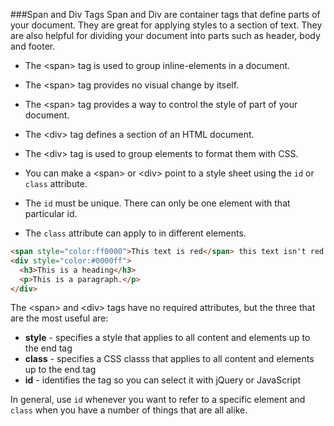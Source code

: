 ###Span and Div Tags
Span and Div are container tags that define parts of your document. They are great for applying styles to a section of text. They are also helpful for dividing your document into parts such as header, body and footer.
* The &lt;span&gt; tag is used to group inline-elements in a document.
* The &lt;span&gt; tag provides no visual change by itself.
* The &lt;span&gt; tag provides a way to control the style of part of your document.

* The &lt;div&gt; tag defines a section of an HTML document.
* The &lt;div&gt; tag is used to group elements to format them with CSS.
* You can make a &lt;span&gt; or &lt;div&gt; point to a style sheet using the ```id``` or ```class``` attribute.
* The ```id``` must be unique. There can only be one element with that particular id.
* The ```class``` attribute can apply to in different elements.
 

```html
<span style="color:ff0000">This text is red</span> this text isn't red.
<div style="color:#0000ff">
  <h3>This is a heading</h3>
  <p>This is a paragraph.</p>
</div>
```

The &lt;span&gt; and &lt;div&gt; tags have no required attributes, but the three that are the most useful are:
* **style** - specifies a style that applies to all content and elements up to the end tag
* **class** - specifies a CSS classs that applies to all content and elements up to the end tag
* **id** - identifies the tag so you can select it with jQuery or JavaScript

In general, use <code>id</code> whenever you want to refer to a specific element and <code>class</code> when you have a number of things that are all alike. 

